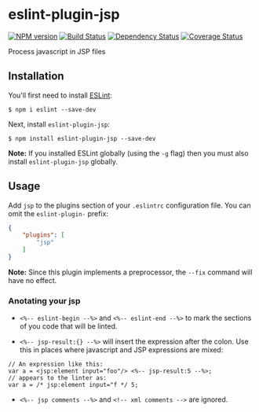 # eslint-plugin-jsp
[![NPM version][npm-image]][npm-url] [![Build Status][travis-image]][travis-url] [![Dependency Status][daviddm-image]][daviddm-url] [![Coverage Status][coveralls-image]][coveralls-url]

Process javascript in JSP files

## Installation

You'll first need to install [ESLint](http://eslint.org):

```
$ npm i eslint --save-dev
```

Next, install `eslint-plugin-jsp`:

```
$ npm install eslint-plugin-jsp --save-dev
```

**Note:** If you installed ESLint globally (using the `-g` flag) then you must also install `eslint-plugin-jsp` globally.

## Usage

Add `jsp` to the plugins section of your `.eslintrc` configuration file. You can omit the `eslint-plugin-` prefix:

```json
{
    "plugins": [
        "jsp"
    ]
}
```

**Note:** Since this plugin implements a preprocessor, the `--fix` command will have no effect.

### Anotating your jsp

* `<%-- eslint-begin --%>` and `<%-- eslint-end --%>` to mark the sections of you code that will be linted.

* `<%-- jsp-result:{} --%>` will insert the expression after the colon. Use this in places where javascript and JSP expressions are mixed:
```
// An expression like this:
var a = <jsp:element input="foo"/> <%-- jsp-result:5 --%>;
// appears to the linter as:
var a = /* jsp:element input="f */ 5;
```

* `<%-- jsp comments --%>` and `<!-- xml comments -->` are ignored.

[npm-image]: https://badge.fury.io/js/eslint-plugin-jsp.svg
[npm-url]: https://npmjs.org/package/eslint-plugin-jsp
[travis-image]: https://travis-ci.org/HaroldPutman/eslint-plugin-jsp.svg?branch=master
[travis-url]: https://travis-ci.org/HaroldPutman/eslint-plugin-jsp
[daviddm-image]:
https://david-dm.org/haroldputman/eslint-plugin-jsp/dev-status.svg?theme=shields.io
[daviddm-url]: https://david-dm.org/HaroldPutman/eslint-plugin-jsp
[coveralls-image]: https://coveralls.io/repos/github/HaroldPutman/eslint-plugin-jsp/badge.svg?branch=master
[coveralls-url]:https://coveralls.io/github/HaroldPutman/eslint-plugin-jsp?branch=master

